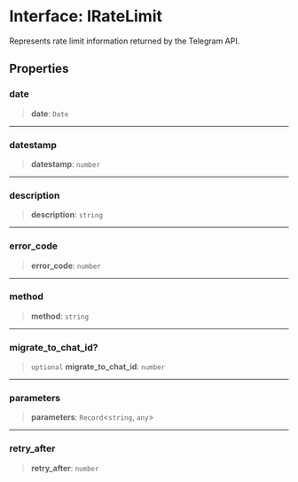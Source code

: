 # Interface: IRateLimit

Represents rate limit information returned by the Telegram API.

## Properties

### date

> **date**: `Date`

***

### datestamp

> **datestamp**: `number`

***

### description

> **description**: `string`

***

### error\_code

> **error\_code**: `number`

***

### method

> **method**: `string`

***

### migrate\_to\_chat\_id?

> `optional` **migrate\_to\_chat\_id**: `number`

***

### parameters

> **parameters**: `Record`\<`string`, `any`\>

***

### retry\_after

> **retry\_after**: `number`
